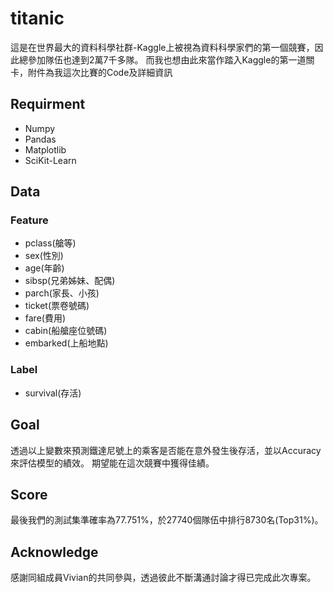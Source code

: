 # titanic
這是在世界最大的資料科學社群-Kaggle上被視為資料科學家們的第一個競賽，因此總參加隊伍也達到2萬7千多隊。
而我也想由此來當作踏入Kaggle的第一道關卡，附件為我這次比賽的Code及詳細資訊
## Requirment
* Numpy
* Pandas
* Matplotlib
* SciKit-Learn
## Data
### Feature
* pclass(艙等)
* sex(性別)
* age(年齡)
* sibsp(兄弟姊妹、配偶)
* parch(家長、小孩)
* ticket(票卷號碼)
* fare(費用)
* cabin(船艙座位號碼)
* embarked(上船地點)
### Label
* survival(存活)
## Goal
透過以上變數來預測鐵達尼號上的乘客是否能在意外發生後存活，並以Accuracy來評估模型的績效。
期望能在這次競賽中獲得佳績。
## Score
最後我們的測試集準確率為77.751%，於27740個隊伍中排行8730名(Top31%)。
## Acknowledge
感謝同組成員Vivian的共同參與，透過彼此不斷溝通討論才得已完成此次專案。
